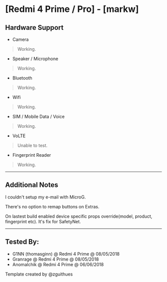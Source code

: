 # [Redmi 4 Prime / Pro] - [markw]

## Hardware Support

* Camera
> Working.

* Speaker / Microphone
> Working.
  
* Bluetooth
> Working.

* Wifi
> Working.

* SIM / Mobile Data / Voice
> Working.

* VoLTE
> Unable to test.

* Fingerprint Reader
> Working.

***
## Additional Notes

I couldn't setup my e-mail with MicroG.

There's no option to remap buttons on Extras.

On lastest build enabled device specific props override(model, product, fingerprint etc). It's fix for SafetyNet.
***


## Tested By:
* G1NN (thomasginn) @ Redmi 4 Prime @ 08/05/2018
* Granrage @ Redmi 4 Prime @ 08/05/2018
* Anomalchik @ Redmi 4 Prime @ 06/06/2018

Template created by @zguithues
